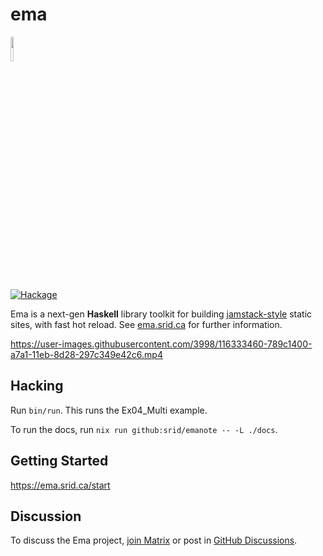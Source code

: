 # ema

<img width="10%" src="https://ema.srid.ca/favicon.svg">

[![Hackage](https://img.shields.io/hackage/v/ema.svg?logo=haskell)](https://hackage.haskell.org/package/ema)

Ema is a next-gen **Haskell** library toolkit for building [jamstack-style](https://jamstack.org/) static sites, with fast hot reload. See [ema.srid.ca](https://ema.srid.ca/) for further information.

https://user-images.githubusercontent.com/3998/116333460-789c1400-a7a1-11eb-8d28-297c349e42c6.mp4

## Hacking

Run `bin/run`. This runs the Ex04_Multi example.

To run the docs, run `nix run github:srid/emanote -- -L ./docs`.

## Getting Started

https://ema.srid.ca/start

## Discussion

To discuss the Ema project, [join Matrix][matrix] or post in [GitHub Discussions][ghdiscuss].

[matrix]: https://matrix.to/#/#ema:matrix.org
[ghdiscuss]: https://github.com/EmaApps/ema/discussions
